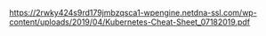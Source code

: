 https://2rwky424s9rd179jmbzqsca1-wpengine.netdna-ssl.com/wp-content/uploads/2019/04/Kubernetes-Cheat-Sheet_07182019.pdf 
